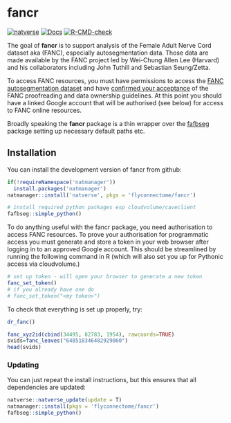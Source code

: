 # fancr

<!-- badges: start -->
[![natverse](https://img.shields.io/badge/natverse-Part%20of%20the%20natverse-a241b6)](https://natverse.github.io)
[![Docs](https://img.shields.io/badge/docs-100%25-brightgreen.svg)](https://flyconnectome.github.io/fancr/reference/)
[![R-CMD-check](https://github.com/flyconnectome/fanc/workflows/R-CMD-check/badge.svg)](https://github.com/flyconnectome/fanc/actions)
<!-- badges: end -->

The goal of **fancr** is to support analysis of the Female Adult
Nerve Cord dataset aka (FANC), especially autosegmentation data. Those 
data are made available by the FANC project led by Wei-Chung Allen Lee (Harvard) and his collaborators including John Tuthill and Sebastian Seung/Zetta. 

To access FANC resources, you must have permissions to access the [FANC
autosegmentation
dataset](https://fanc-reconstruction.slack.com/archives/C01RZP5JH9C/p1616522511001900)
and have [confirmed your
acceptance](https://fanc-reconstruction.slack.com/archives/C01RZP5JH9C/p1617404290005300)
of the FANC proofreading and data ownership guidelines. At this point you should
have a linked Google account that will be authorised (see below) for access to
FANC online resources.

Broadly speaking the **fancr** package is a thin wrapper over the 
[fafbseg](https://github.com/natverse/fafbseg) package setting up necessary 
default paths etc.

## Installation

You can install the development version of fancr from github:

```r
if(!requireNamespace('natmanager'))
  install.packages('natmanager')
natmanager::install('natverse', pkgs = 'flyconnectome/fancr')

# install required python packages esp cloudvolume/caveclient
fafbseg::simple_python()
```

To do anything useful with the fancr package, you need authorisation to access
FANC resources. To prove your authorisation for programmatic access you must
generate and store a token in your web browser after logging in to an approved
Google account. This should be streamlined by running the following command in R
(which will also set you up for Pythonic access via cloudvolume.)

```r
# set up token - will open your browser to generate a new token
fanc_set_token()
# if you already have one do 
# fanc_set_token("<my token>")
```

To check that everything is set up properly, try:

```r
dr_fanc()

fanc_xyz2id(cbind(34495, 82783, 1954), rawcoords=TRUE)
svids=fanc_leaves("648518346482929060")
head(svids)
```

### Updating

You can just repeat the install instructions, but this ensures
that all dependencies are updated:

```r
natverse::natverse_update(update = T)
natmanager::install(pkgs = 'flyconnectome/fancr')
fafbseg::simple_python()
```
